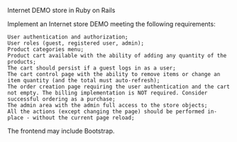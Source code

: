 Internet DEMO store in Ruby on Rails

Implement an Internet store DEMO meeting the following requirements:

    User authentication and authorization;
    User roles (guest, registered user, admin);
    Product categories menu;
    Product cart available with the ability of adding any quantity of the products;
    The cart should persist if a guest logs in as a user;
    The cart control page with the ability to remove items or change an item quantity (and the total must auto-refresh);
    The order creation page requiring the user authentication and the cart not empty. The billing implementation is NOT required. Consider successful ordering as a purchase;
    The admin area with the admin full access to the store objects;
    All the actions (except changing the page) should be performed in-place - without the current page reload;

The frontend may include Bootstrap. 